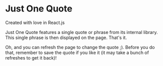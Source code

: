 # Just One Quote

Created with love in React.js


Just One Quote features a single quote or phrase from its internal library. This single phrase is then displayed on the page.
That's it.

Oh, and you can refresh the page to change the quote ;). Before you do that, remember to save the quote if you like it
(it may take a bunch of refreshes to get it back)!